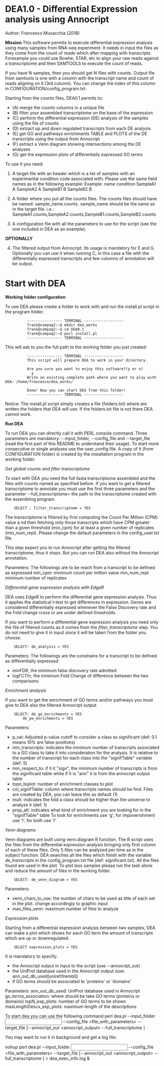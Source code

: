 # DEA1.0 - Differential  Expression analysis using Annocript
Author: Francesco Musacchia (2018)

**Mission**
This software permits to execute differential expression analysis using many samples from RNA-seq experiment.
It needs in input the files as they come from the count of reads which after mapping with transcripts. Forexample you could use Bowtie, STAR, etc to align your raw reads against a transcriptome and then SAMTOOLS to execute the count of reads.

If you have N samples, then you should get N files with counts. Output file from samtools is one with a column with the transcript name and count of reads aligning on it (3rd column). You can change the index of this column in CONFIGURATION/config_program.txt.

Starting from the counts files, DEA0.1 permits to:
- (A) merge the counts columns in a unique file
- (B) filter your assembled transcriptome on the base of the expression
- (C) perform the differential expression (DE) analysis of the samples using the file of counts
- (D) extract up and down regulated transcripts from each DE analysis
- (E) get GO and pathways enrichments TABLE and PLOTS of the DE transcripts using the output from Annocript
- (F) extract a Venn diagram showing intersections among the DE analyses
- (G) get the expression plots of differentially expressed GO terms


 To use it you need:

1. A target file with an header which is a list of samples with an experimental condition code associated with. Please use the same field names as in the following example:
Example:
		  name	condition
		SampleA1	A
		SampleA2	A
		SampleB1	B
		SampleB2	B

2. A folder where you put all the counts files. The counts files should 
	have be named: sample_name.counts. sample_name should be the same as in the target file. 
 i.e.: SampleA1.counts,SampleA2.counts,SampleB1.counts,SampleB2.counts

3. A configuration file with all the parameters to use for the script (see the one included in DEA as an example).

**OPTIONALLY**

4. The filtered output from Annocript. Its usage is mandatory for E and G. Optionally you can use it
when running C, in this case a file with the differentially expressed transcripts and few columns of
annotation will be output.



# Start with DEA


**Working folder configuration**

To use DEA please create a folder to work with and run the install.pl script in the program folder.

              ---------------- TERMINAL ------------------ 
              frank@compaq2:~$ mkdir dea_works 
              frank@compaq2:~$ cd DEA0.1 
              frank@compaq2:~$ perl install.pl 
              ---------------- TERMINAL ------------------

This will ask to you the full path to the working folder you just created: 

              ---------------- TERMINAL ------------------ 
              This script will prepare DEA to work in your directory. 
                
              Are you sure you want to enjoy this software?(y or n) 
                y 
              Write an existing complete path where you want to play with DEA: /home/francesco/dea_works/ 
                
              Done! Now you can start DEA from this folder! 
              ---------------- TERMINAL ------------------ 

Notice: The install.pl script simply creates a file (folders.txt) where are written the folders that DEA will use. 
If the folders.txt file is not there DEA cannot work. 


**Run DEA**

To run DEA you can directly call it with PERL console command. Three parameters are mandatory: --input_folder, --config_file and --target_file (read the first part of this README to understand their
usage).
To start more consecutive or single analyses use the user_config file. A copy of it (from CONFIGURATION folder) is created by the installation program in the working folder.

*Get global counts and filter transcriptome*

To start with DEA you need the full fasta transcriptome assembled and the files with counts named as specified before. 
If you want to get a filtered transcriptome to annotate you must use the first three parameters and
the parameter --full_transcriptome= the path to the transcriptome created with the assembling program. 

		SELECT : filter_transcriptome = YES

The transcriptome is filtered by first computing the Count Per Million (CPM) value a
nd then fetching only those transcripts which have CPM greater than a given threshold (min_cpm) for at least a given number of replicates (min_num_repl). Please change the default parameters in the config_user.txt file.

This step expect you to run Annocript after getting the filtered transcriptome, thus it stops. But you can run DEA also without the Annocript annotation.

Parameters:
The followings are to be reach from a transcript to be defined as expressed
min_cpm: minimum count per million value
min_num_repl: minimum number of replicates

*Differential gene expression analysis with EdgeR*

DEA uses EdgeR to perform the differential gene expression analysis. Thus it applies the statistical t-test to get differences in expression. Genes are considered differentially expressed whenever the False Discovery rate and the Fold change cross or are under defined thresholds.


If you want to perform a differential gene expression analysis you need only the file of filtered counts as it comes from the *filter_transcriptome* step. You do not need to give it in input since it will be taken from the folder you choose.

		SELECT: de_analysis = YES

Parameters: 
The followings are the constrains for a transcript to be defined as differentially expressed
- minFDR, the minimum false discovery rate admitted
- logFCThr, the minimum Fold Change of difference between the two comparisons 

*Enrichment analysis*

If you want to get the enrichment of GO terms and/or pathways you must give to DEA also the filtered Annocript output

		SELECT: de_go_enrichments = YES
			de_pw_enrichments = YES

Parameters:
- p_val: Adjusted p-value cutoff to consider a class as significant (def: 0.1 means 10% are false positives)
- min_transcripts: indicates the minimum number of transcripts associated to a GO class to take it into consideration for the analysis. It is relative to the number of transcript for each class into the "signifTable" variable (def: 5)
- min_respect_to: if it it "sign", the minimum number of transcripts is from the significant table  while if it is "ann" it is from the annocript output table
- topn_toplot: number of enrichment classes to plot
- col_signifTable: column where transcripts names should be find. Files are created by DEA, you can leave this as default (1)
- mult: indicates the fold a class should be higher than the universe to analyze it (def: 1)
- prop_alt: indicates what kind of enrichment you are looking for in the "signifTable" table
To look for enrichments use 'g', for impoverishment use 'l', for both use 't'


*Venn diagrams*

Venn diagrams are built using venn.diagram R function. The R script uses the files from the differential expression analysis bringing only first column of each of these files. Only 5 files can be analyzed per time as in the subject function. DEA searches all the files which finish with the variable *de_transcripts* in the config_program.txt file (def: significant.txt). All the files found are used in the plot. To plot less samples please run the task alone and reduce the amount of files in the working folder.

		SELECT: de_venn_diagram = YES

Parameters: 
- venn_chars_to_use: the number of chars to be used as title of each set in the plot. change accordingly to graphic input
- max_files_venn: maximum number of files to analyze


*Expression plots*

Starting from a differential expression analysis between two samples, DEA can make a plot which shows for each GO term the amount of transcripts which are up or downregulated.

		SELECT expression_plots = YES

It is mandatory to specify:
- the Annocript output in input to the script (use --annocript_out)
- the UniProt database used in the Annocript output (use: ann_out_db_used[uniref/trembl])
- if GO terms should be associated to 'proteins' or 'domains'

Parameters:
ann_out_db_used: UniProt database used in Annocript
go_terms_association: where should be take GO terms (proteins or domains)
topN_exp_plots: number of GO terms to be shown
maxLengthDescs_exp_plots: maximum length of the descriptions


To start dea you can use the following command
perl  dea.pl --input_folder <input folder> --config_file <file_with_parameters> --target_file  <file with file names and sorting> [--annocript_out <annocript_output> --full_transcriptome <trinity output transcriptome>]

You may want to run it in background and get a log file:

nohup perl  dea.pl --input_folder <input folder> --config_file <file_with_parameters> --target_file  <file with file names and sorting> [--annocript_out <annocript_output> --full_transcriptome <trinity output transcriptome>] > dea_exec_info.log &
